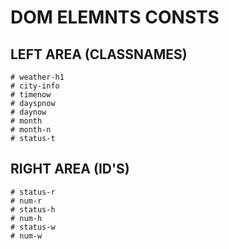 # DOM ELEMNTS CONSTS
## LEFT AREA (CLASSNAMES)
    # weather-h1
    # city-info
    # timenow
    # dayspnow
    # daynow
    # month
    # month-n
    # status-t

## RIGHT AREA (ID'S)   
    # status-r
    # num-r
    # status-h
    # num-h
    # status-w
    # num-w